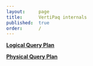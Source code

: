 ```yaml
---
layout:     page
title:      VertiPaq internals
published:  true
order:      /
---
```


[**Logical Query Plan**](logical-query-plan.md)

[**Physical Query Plan**](physical-query-plan.md)



